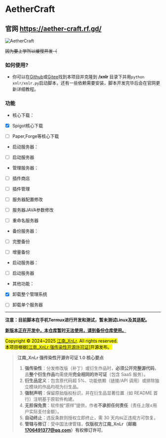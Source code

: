 # AetherCraft
## 官网 https://aether-craft.rf.gd/
![AetherCraft](https://aether-craft.rf.gd/aethercraft.png "AetherCraft")   

~~因为要上学所以缓慢开发（~~

### 如何使用?   
- 你可以在<a href=https://github.com/jiangnan-qwq/aethercraft>Github</a>或<a href=https://gitee.com/jiangnan-qwq/aethercraft>Gitee</a>找到本项目并克隆到 **/xnlr** 目录下并用`python xnlr/xnlr.py`启动脚本，还有一些依赖需要安装，脚本开发完毕后会在官网更新详细教程。

### 功能    
- 核心下载：   
- [x] Spigot核心下载   
- [ ] Paper,Forge等核心下载   


- 启动服务器：   
- [ ] 启动服务器   


- 管理服务器：   
- [ ] 插件商店   
- [ ] 插件管理   
- [ ] 服务器配置修改   
- [ ] 服务器JAVA参数修改   
- [ ] 重命名服务器   


- 备份服务器：   
- [ ] 完整备份   
- [ ] 增量备份   


- 启动服务器：   
- [ ] 启动服务器   


- 其他功能：   
- [x] 卸载整个管理系统   
- [ ] 卸载单个服务器   


***

**注意：目前脚本在手机Termux进行开发和测试，暂未测试Linux及其适配。**

**<u>新版本正在开发中，本仓库暂时无法使用，请到<a href=https://github.com/jiangnan-qwq/acbackup>备份仓库</a>使用。</u>**

<mark>Copyright © 2024~2025 <a href=https://github.com/jiangnan-qwq>江南_XnLr</a>. All rights reserved.   
本项目根据[[江南_XnLr 强传染性开源许可证](https://github.com/jiangnan-qwq/aethercraft/LICENSE "江南_XnLr强传染性开源许可证1.0版是由江南_XnLr（邮箱1706491377@qq.com）创建的强传染性开源协议，允许免费使用、修改和分发软件及其衍生作品，但要求任何分发补丁或衍生品时必须公开完整源代码、永久保留原始版权声明、在显著位置标明原始软件来源，并使衍生作品整体遵循完全相同的许可条款；其传染性覆盖包含超5%原代码或存在功能依赖的作品，且明确排除云服务（SaaS）的例外；许可不含任何担保，责任上限为用户支付金额，违约将自动终止授权，受中国法律管辖且仅版权方可修订条款。")]开源发布。</mark>

>**江南_XnLr 强传染性开源许可证 1.0 核心要点**  
>1. **强传染性**：分发修改版（补丁）或衍生作品时，**必须公开完整源代码**，且**整个衍生作品**均需使用**完全相同的许可证**（包含 SaaS 服务）。  
>2. **衍生品定义**：包含原代码超 5%、功能依赖（链接/API 调用）或排除独立模块的作品均视为衍生品。  
>3. **强制声明**：保留原始版权标识，并在衍生品显著位置（如 README 首行）注明基于原软件构建。  
>4. **无担保免责**：软件按“原样”提供，作者**不承担任何责任**（责任上限≤用户实际支付金额）。  
>5. **自动终止**：违反条款则授权立即终止，需 30 天内纠正违规方可恢复。  
>6. **管辖与修订**：受中国法律管辖，**仅版权方江南_XnLr（邮箱 1706491377@qq.com）有权修订许可**。  